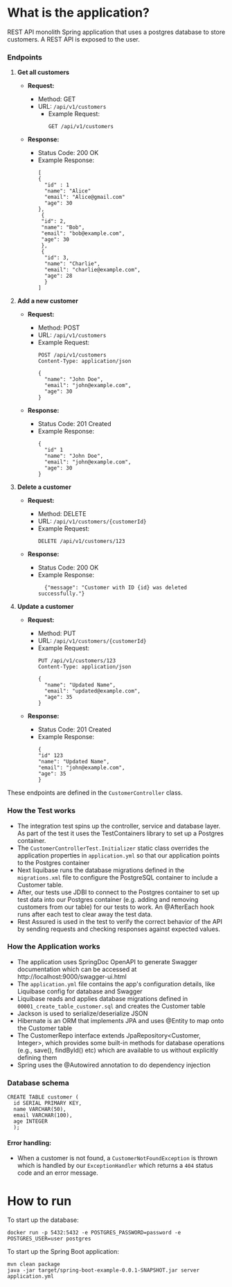 # What is the application?
REST API monolith Spring application that uses a postgres database to store customers. A REST API is exposed to the user. 

### Endpoints

1. **Get all customers**
    - **Request:**
        - Method: GET
        - URL: `/api/v1/customers`
          - Example Request:
            ```
            GET /api/v1/customers
            ```

    - **Response:**
        - Status Code: 200 OK
        - Example Response:
          ```
          [
          {
            "id" : 1
            "name": "Alice"
            "email": "Alice@gmail.com"
            "age": 30
          },
           {
           "id": 2,
           "name": "Bob",
           "email": "bob@example.com",
           "age": 30
           },
           {
            "id": 3,
            "name": "Charlie",
            "email": "charlie@example.com",
            "age": 28
            }
          ]
          ```

2. **Add a new customer**
    - **Request:**
        - Method: POST
        - URL: `/api/v1/customers`
        - Example Request:
          ```
          POST /api/v1/customers
          Content-Type: application/json
   
          {
            "name": "John Doe",
            "email": "john@example.com",
            "age": 30
          }
          ```

    - **Response:**
        - Status Code: 201 Created
        - Example Response:
          ```
          {
            "id" 1
            "name": "John Doe",
            "email": "john@example.com",
            "age": 30
          }
          ```

3. **Delete a customer**
    - **Request:**
        - Method: DELETE
        - URL: `/api/v1/customers/{customerId}`
        - Example Request:
          ```
          DELETE /api/v1/customers/123
          ```

    - **Response:**
        - Status Code: 200 OK
      - Example Response:
         ```
           {"message": "Customer with ID {id} was deleted successfully."}
         ```

4. **Update a customer**
    - **Request:**
        - Method: PUT
        - URL: `/api/v1/customers/{customerId}`
        - Example Request:
          ```
          PUT /api/v1/customers/123
          Content-Type: application/json
   
          {
            "name": "Updated Name",
            "email": "updated@example.com",
            "age": 35
          }
          ```

    - **Response:**
        - Status Code: 201 Created
        -  Example Response:
             ```
             {
             "id" 123
             "name": "Updated Name",
             "email": "john@example.com",
             "age": 35
             }
             ```

 These endpoints are defined in the `CustomerController` class.

### How the Test works
- The  integration test spins up the controller, service and database layer. As part of the test it uses the TestContainers 
library to set up a Postgres container.
- The ``CustomerControllerTest.Initializer`` static class overrides the application properties in ``application.yml`` so that our 
application points to the Postgres container
- Next liquibase runs the database migrations defined in the `migrations.xml` file to configure the PostgreSQL container to include a Customer table.
- After, our tests use JDBI to connect to the Postgres container to set up test data into our Postgres container (e.g. adding and removing customers from our table) for our tests to work. 
An @AfterEach hook runs after each test to clear away the test data.
- Rest Assured is used in the test to verify the correct behavior of the API by sending requests and checking responses against expected values.

###  How the Application works
- The application uses SpringDoc OpenAPI to generate Swagger documentation which can be accessed at http://localhost:9000/swagger-ui.html
- The `application.yml` file contains the app's configuration details, like Liquibase config for database and Swagger
- Liquibase reads and applies database migrations defined in `00001_create_table_customer.sql` and creates the Customer table
- Jackson is used to serialize/deserialize JSON 
- Hibernate is an ORM that implements JPA and uses @Entity to map onto the Customer table
- The CustomerRepo interface extends JpaRepository<Customer, Integer>, which provides some built-in methods for database operations (e.g., save(), findById() etc) which are available to us without explicitly defining them
- Spring uses the @Autowired annotation to do dependency injection
  
 ### Database schema 
``` 
CREATE TABLE customer (
  id SERIAL PRIMARY KEY,
  name VARCHAR(50),
  email VARCHAR(100),
  age INTEGER
  );
  ```

#### Error handling:
- When a customer is not found, a `CustomerNotFoundException` is thrown which is handled by our `ExceptionHandler` which returns a `404` status code and an error message.

# How to run
To start up the database:

 ```docker run -p 5432:5432 -e POSTGRES_PASSWORD=password -e POSTGRES_USER=user postgres```

To start up the Spring Boot application: 
```
mvn clean package
java -jar target/spring-boot-example-0.0.1-SNAPSHOT.jar server application.yml
```